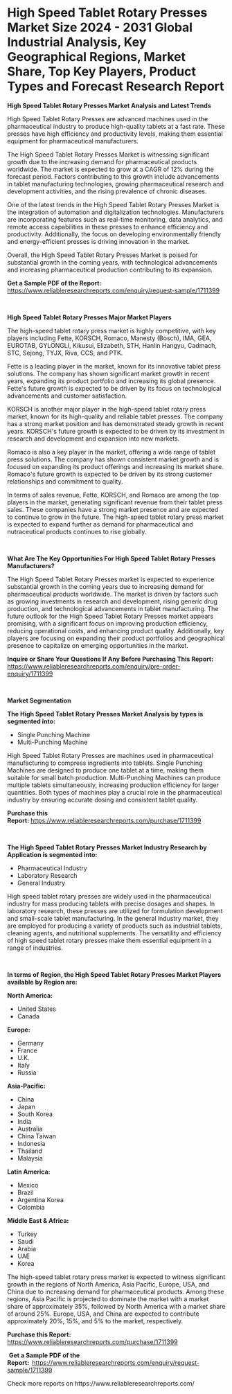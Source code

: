 <p><h1>High Speed Tablet Rotary Presses Market Size 2024 - 2031 Global Industrial Analysis, Key Geographical Regions, Market Share, Top Key Players, Product Types and Forecast Research Report</h1></p><p><strong>High Speed Tablet Rotary Presses Market Analysis and Latest Trends</strong></p>
<p><p>High Speed Tablet Rotary Presses are advanced machines used in the pharmaceutical industry to produce high-quality tablets at a fast rate. These presses have high efficiency and productivity levels, making them essential equipment for pharmaceutical manufacturers.</p><p>The High Speed Tablet Rotary Presses Market is witnessing significant growth due to the increasing demand for pharmaceutical products worldwide. The market is expected to grow at a CAGR of 12% during the forecast period. Factors contributing to this growth include advancements in tablet manufacturing technologies, growing pharmaceutical research and development activities, and the rising prevalence of chronic diseases.</p><p>One of the latest trends in the High Speed Tablet Rotary Presses Market is the integration of automation and digitalization technologies. Manufacturers are incorporating features such as real-time monitoring, data analytics, and remote access capabilities in these presses to enhance efficiency and productivity. Additionally, the focus on developing environmentally friendly and energy-efficient presses is driving innovation in the market.</p><p>Overall, the High Speed Tablet Rotary Presses Market is poised for substantial growth in the coming years, with technological advancements and increasing pharmaceutical production contributing to its expansion.</p></p>
<p><strong>Get a Sample PDF of the Report:&nbsp;</strong> <a href="https://www.reliableresearchreports.com/enquiry/request-sample/1711399">https://www.reliableresearchreports.com/enquiry/request-sample/1711399</a></p>
<p>&nbsp;</p>
<p><strong>High Speed Tablet Rotary Presses Major Market Players</strong></p>
<p><p>The high-speed tablet rotary press market is highly competitive, with key players including Fette, KORSCH, Romaco, Manesty (Bosch), IMA, GEA, EUROTAB, GYLONGLI, Kikusui, Elizabeth, STH, Hanlin Hangyu, Cadmach, STC, Sejong, TYJX, Riva, CCS, and PTK.</p><p>Fette is a leading player in the market, known for its innovative tablet press solutions. The company has shown significant market growth in recent years, expanding its product portfolio and increasing its global presence. Fette's future growth is expected to be driven by its focus on technological advancements and customer satisfaction.</p><p>KORSCH is another major player in the high-speed tablet rotary press market, known for its high-quality and reliable tablet presses. The company has a strong market position and has demonstrated steady growth in recent years. KORSCH's future growth is expected to be driven by its investment in research and development and expansion into new markets.</p><p>Romaco is also a key player in the market, offering a wide range of tablet press solutions. The company has shown consistent market growth and is focused on expanding its product offerings and increasing its market share. Romaco's future growth is expected to be driven by its strong customer relationships and commitment to quality.</p><p>In terms of sales revenue, Fette, KORSCH, and Romaco are among the top players in the market, generating significant revenue from their tablet press sales. These companies have a strong market presence and are expected to continue to grow in the future. The high-speed tablet rotary press market is expected to expand further as demand for pharmaceutical and nutraceutical products continues to rise globally.</p></p>
<p>&nbsp;</p>
<p><strong>What Are The Key Opportunities For High Speed Tablet Rotary Presses Manufacturers?</strong></p>
<p><p>The High Speed Tablet Rotary Presses market is expected to experience substantial growth in the coming years due to increasing demand for pharmaceutical products worldwide. The market is driven by factors such as growing investments in research and development, rising generic drug production, and technological advancements in tablet manufacturing. The future outlook for the High Speed Tablet Rotary Presses market appears promising, with a significant focus on improving production efficiency, reducing operational costs, and enhancing product quality. Additionally, key players are focusing on expanding their product portfolios and geographical presence to capitalize on emerging opportunities in the market.</p></p>
<p><strong>Inquire or Share Your Questions If Any Before Purchasing This Report:</strong> <a href="https://www.reliableresearchreports.com/enquiry/pre-order-enquiry/1711399">https://www.reliableresearchreports.com/enquiry/pre-order-enquiry/1711399</a></p>
<p>&nbsp;</p>
<p><strong>Market Segmentation</strong></p>
<p><strong>The High Speed Tablet Rotary Presses Market Analysis by types is segmented into:</strong></p>
<p><ul><li>Single Punching Machine</li><li>Multi-Punching Machine</li></ul></p>
<p><p>High Speed Tablet Rotary Presses are machines used in pharmaceutical manufacturing to compress ingredients into tablets. Single Punching Machines are designed to produce one tablet at a time, making them suitable for small batch production. Multi-Punching Machines can produce multiple tablets simultaneously, increasing production efficiency for larger quantities. Both types of machines play a crucial role in the pharmaceutical industry by ensuring accurate dosing and consistent tablet quality.</p></p>
<p><strong>Purchase this Report:&nbsp;</strong><a href="https://www.reliableresearchreports.com/purchase/1711399">https://www.reliableresearchreports.com/purchase/1711399</a></p>
<p>&nbsp;</p>
<p><strong>The High Speed Tablet Rotary Presses Market Industry Research by Application is segmented into:</strong></p>
<p><ul><li>Pharmaceutical Industry</li><li>Laboratory Research</li><li>General Industry</li></ul></p>
<p><p>High speed tablet rotary presses are widely used in the pharmaceutical industry for mass producing tablets with precise dosages and shapes. In laboratory research, these presses are utilized for formulation development and small-scale tablet manufacturing. In the general industry market, they are employed for producing a variety of products such as industrial tablets, cleaning agents, and nutritional supplements. The versatility and efficiency of high speed tablet rotary presses make them essential equipment in a range of industries.</p></p>
<p>&nbsp;</p>
<p><strong>In terms of Region, the High Speed Tablet Rotary Presses Market Players available by Region are:</strong></p>
<p>
    <p> <strong> North America: </strong>
        <ul>
            <li>United States</li>
            <li>Canada</li>
        </ul>
        </p> 
    <p> <strong> Europe: </strong>
        <ul>
            <li>Germany</li>
            <li>France</li>
            <li>U.K.</li>
            <li>Italy</li>
            <li>Russia</li>
        </ul>
        </p> 
    <p> <strong> Asia-Pacific: </strong>
        <ul>
            <li>China</li>
            <li>Japan</li>
            <li>South Korea</li>
            <li>India</li>
            <li>Australia</li>
            <li>China Taiwan</li>
            <li>Indonesia</li>
            <li>Thailand</li>
            <li>Malaysia</li>
        </ul>
        </p> 
    <p> <strong> Latin America: </strong>
        <ul>
            <li>Mexico</li>
            <li>Brazil</li>
            <li>Argentina Korea</li>
            <li>Colombia</li>
        </ul>
        </p> 
    <p> <strong> Middle East & Africa: </strong>
        <ul>
            <li>Turkey</li>
            <li>Saudi</li>
            <li>Arabia</li>
            <li>UAE</li>
            <li>Korea</li>
        </ul>
    </p>
    </p>
<p><p>The high-speed tablet rotary press market is expected to witness significant growth in the regions of North America, Asia Pacific, Europe, USA, and China due to increasing demand for pharmaceutical products. Among these regions, Asia Pacific is projected to dominate the market with a market share of approximately 35%, followed by North America with a market share of around 25%. Europe, USA, and China are expected to contribute approximately 20%, 15%, and 5% to the market, respectively.</p></p>
<p><strong>Purchase this Report: </strong><a href="https://www.reliableresearchreports.com/purchase/1711399">https://www.reliableresearchreports.com/purchase/1711399</a></p>
<p>&nbsp;<strong>Get a Sample PDF of the Report:&nbsp;&nbsp;</strong><a href="https://www.reliableresearchreports.com/enquiry/request-sample/1711399">https://www.reliableresearchreports.com/enquiry/request-sample/1711399</a></p>
<p><strong></strong></p>
<p>Check more reports on https://www.reliableresearchreports.com/</p>